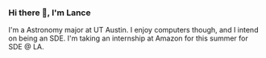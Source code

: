 ### Hi there 👋, I'm Lance

<!--
**Lanc33llis/Lanc33llis** is a ✨ _special_ ✨ repository because its `README.md` (this file) appears on your GitHub profile.

Here are some ideas to get you started:

- 🔭 I’m currently working on ...
- 🌱 I’m currently learning ...
- 👯 I’m looking to collaborate on ...
- 🤔 I’m looking for help with ...
- 💬 Ask me about ...
- 📫 How to reach me: ...
- 😄 Pronouns: ...
- ⚡ Fun fact: ...
-->

I'm a Astronomy major at UT Austin. I enjoy computers though, and I intend on being an SDE. I'm taking an internship at Amazon for this summer for SDE @ LA. 
